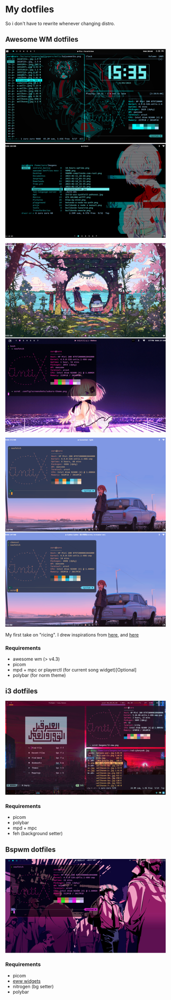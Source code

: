 # My dotfiles
So i don't have to rewrite whenever changing distro. 

## Awesome WM dotfiles

![miku_theme](./screenshots/miku.png)
![dark blue theme](./screenshots/db2.png)

![sakura theme](./screenshots/sakura1.png)
![sakura theme](./screenshots/sakura-theme.png)

![norm theme](./screenshots/norm.png)
![norm theme](./screenshots/norm2.png)

My first take on "ricing". I drew inspirations from [here](https://github.com/WillPower3309/awesome-dotfiles), and [here](https://github.com/anhsirk0/awesome-config/)


### Requirements
 - awesome wm (> v4.3)
 - picom 
 - mpd + mpc or playerctl (for current song widget)[Optional]
 - polybar (for norm theme)

## i3 dotfiles
![polybar theme](./screenshots/i3-new_000.png)

### Requirements
 - picom
 - polybar
 - mpd + mpc
 - feh (background setter)

## Bspwm dotfiles
![bspwm eww theme](./screenshots/bspwm-sakura-spike.png)

### Requirements
 - picom
 - [eww widgets](https://elkowar.github.io/eww)
 - nitrogen (bg setter)
 - polybar
